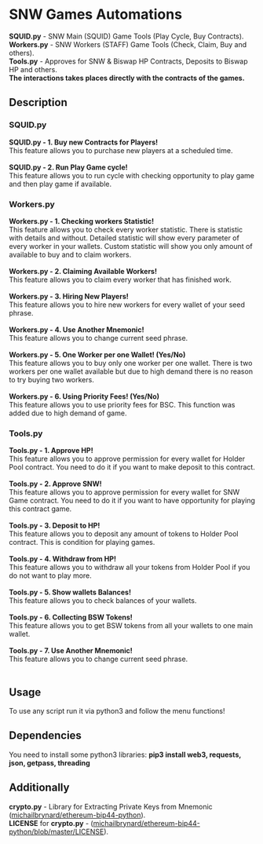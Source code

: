 # SNW Games Automations
<div><b>SQUID.py</b> - SNW Main (SQUID) Game Tools (Play Cycle, Buy Contracts).</div>
<div><b>Workers.py</b> - SNW Workers (STAFF) Game Tools (Check, Claim, Buy and others).</div>
<div><b>Tools.py</b> - Approves for SNW & Biswap HP Contracts, Deposits to Biswap HP and others.</div>
<div><b>The interactions takes places directly with the contracts of the games.</b></div>
<h2>Description</h2>
<h3>SQUID.py</h3>
<div><b>SQUID.py - 1. Buy new Contracts for Players!</b>
<div>This feature allows you to purchase new players at a scheduled time.</div><br/>
</div>
<div><b>SQUID.py - 2. Run Play Game cycle!</b>
<div>This feature allows you to run cycle with checking opportunity to play game and then play game if available.</div>
</div>

<h3>Workers.py</h3>
<div><b>Workers.py - 1. Checking workers Statistic!</b>
<div>This feature allows you to check every worker statistic. There is statistic with details and without. Detailed statistic will show every parameter of every worker in your wallets. Custom statistic will show you only amount of available to buy and to claim workers.</div><br/>
</div>
<div><b>Workers.py - 2. Claiming Available Workers!</b>
<div>This feature allows you to claim every worker that has finished work.</div><br/>
</div>
<div><b>Workers.py - 3. Hiring New Players!</b>
<div>This feature allows you to hire new workers for every wallet of your seed phrase.</div><br/>
</div>
<div><b>Workers.py - 4. Use Another Mnemonic!</b>
<div>This feature allows you to change current seed phrase.</div><br/>
</div>
<div><b>Workers.py - 5. One Worker per one Wallet! (Yes/No)</b>
<div>This feature allows you to buy only one worker per one wallet. There is two workers per one wallet available but due to high demand there is no reason to try buying two workers.</div><br/>
</div>
<div><b>Workers.py - 6. Using Priority Fees! (Yes/No)</b>
<div>This feature allows you to use priority fees for BSC. This function was added due to high demand of game.</div>
</div>
<h3>Tools.py</h3>
<div><b>Tools.py - 1. Approve HP!</b>
<div>This feature allows you to approve permission for every wallet for Holder Pool contract. You need to do it if you want to make deposit to this contract.</div><br/>
</div>
<div><b>Tools.py - 2. Approve SNW!</b>
<div>This feature allows you to approve permission for every wallet for SNW Game contract. You need to do it if you want to have opportunity for playing this contract game.</div><br/>
</div>
<div><b>Tools.py - 3. Deposit to HP!</b>
<div>This feature allows you to deposit any amount of tokens to Holder Pool contract. This is condition for playing games.</div><br/>
</div>
<div><b>Tools.py - 4. Withdraw from HP!</b>
<div>This feature allows you to withdraw all your tokens from Holder Pool if you do not want to play more.</div><br/>
</div>
<div><b>Tools.py - 5. Show wallets Balances!</b>
<div>This feature allows you to check balances of your wallets.</div><br/>
</div>
<div><b>Tools.py - 6. Collecting BSW Tokens!</b>
<div>This feature allows you to get BSW tokens from all your wallets to one main wallet.</div><br/>
</div>
<div><b>Tools.py - 7. Use Another Mnemonic!</b>
<div>This feature allows you to change current seed phrase.</div><br/>
</div>
<h2>Usage</h2>
<div>To use any script run it via python3 and follow the menu functions!</div>
<h2>Dependencies</h2>
<div>You need to install some python3 libraries: <b>pip3 install web3, requests, json, getpass, threading</b></div>
<div>
<h2>Additionally</h2>
<div><b>crypto.py</b> - Library for Extracting Private Keys from Mnemonic (<a href="https://github.com/michailbrynard/ethereum-bip44-python" target="_blank">michailbrynard/ethereum-bip44-python</a>).</div>
<div><b>LICENSE</b> for <b>crypto.py</b> - (<a href="https://github.com/michailbrynard/ethereum-bip44-python/blob/master/LICENSE" target="_blank">michailbrynard/ethereum-bip44-python/blob/master/LICENSE</a>).</div>